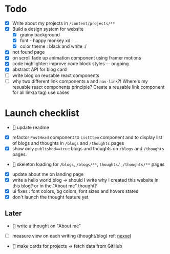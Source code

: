 # Todo
- [x] Write about my projects in `/content/projects/**`
- [x] Build a design system for website
    - [x] grainy background
    - [x] font - happy monkey xd
    - [x] color theme : black and white :/
- [x] not found page
- [x] on scroll fade up animation component using framer motions
- [x] code highlighter: improve code block styles -- ongoing
- [x] abstract API for blog card
- [ ] write blog on reusable react components
- [ ] why two different link components `A` and `nav-link`?! Where's my resuable react components principle? Create a reusable link component for all link(a tag) use cases

# Launch checklist
- [] update readme
- [x] refactor `PostHead` component to `ListItem` component and to display list of blogs and thoughts in `/blogs` and `/thoughts` pages
- [x] show only `published==true` blogs and thoughts on `/blogs` and `/thoughts` pages. 
- [] skeleton loading for `/blogs`, `/blogs/**`, `thoughts/` ,`/thoughts/**` pages
- [x] update about me on landing page
- [x] write a hello world blog -> should I write why I created this website in this blog? or in the "About me" thought?
- [x] ui fixes : font colors, bg colors, font sizes and hovers states
- [x] don't launch the thought feature yet

## Later
- [] write a thought on "About me"
- [ ] measure view on each writing (thought/blog) ref: [nexxel](nexxel.dev)
- [] make cards for projects -> fetch data from GitHub